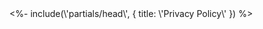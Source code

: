 <!DOCTYPE html>
<html lang="en" data-theme="light">
<head>
    <%- include(\'partials/head\', { title: \'Privacy Policy\' }) %>
    <style>
        .legal-page {
            display: flex;
            flex-direction: column;
            min-height: 100vh;
        }
        
        .legal-content {
            flex: 1;
        }
        
        .legal-section {
            margin-bottom: 2rem;
        }
        
        .legal-section h2 {
            color: var(--primary);
            margin-bottom: 1rem;
        }
        
        .legal-section h3 {
            color: var(--foreground);
            margin-top: 1.5rem;
            margin-bottom: 0.75rem;
        }
        
        .legal-section p {
            color: var(--muted-foreground);
            line-height: 1.6;
            margin-bottom: 1rem;
        }
        
        .legal-section ul {
            margin-left: 1.5rem;
            margin-bottom: 1rem;
            color: var(--muted-foreground);
        }
        
        .legal-section li {
            margin-bottom: 0.5rem;
        }
    </style>
</head>
<body class="legal-page">
    <%- include(\'partials/header\') %>
    
    <div class="dashboard-layout legal-content">
        <%- include(\'partials/sidebar\') %>
        <div class="main-content">
            <%- include(\'partials/navbar\', { title: \'Privacy Policy\' }) %>
            <main class="content-wrapper">
                <div class="grid-container">
                    <div style="grid-column: 1 / -1;">
                        <div class="card">
                            <div class="card-header">
                                <h1 class="card-title">
                                    <i class="ri-lock-line card-icon"></i>
                                    Privacy Policy
                                </h1>
                                <p>Last updated: June 23, 2025</p>
                            </div>
                            
                            <div class="legal-section">
                                <h2>Introduction</h2>
                                <p>This Privacy Policy describes Our policies and procedures on the collection, use and disclosure of Your information when You use the Service and tells You about Your privacy rights and how the law protects You.</p>
                                <p>We use Your Personal data to provide and improve the Service. By using the Service, You agree to the collection and use of information in accordance with this Privacy Policy.</p>
                            </div>
                            
                            <div class="legal-section">
                                <h2>Interpretation and Definitions</h2>
                                <h3>Interpretation</h3>
                                <p>The words of which the initial letter is capitalized have meanings defined under the following conditions. The following definitions shall have the same meaning regardless of whether they appear in singular or in plural.</p>
                                <h3>Definitions</h3>
                                <ul>
                                    <li>
                                        <p><strong>Account</strong> means a unique account created for You to access our Service or parts of our Service.</p>
                                    </li>
                                    <li>
                                        <p><strong>Company</strong> (referred to as either "the Company", "We", "Us" or "Our" in this Agreement) refers to WhatsApp Webhook API.</p>
                                    </li>
                                    <li>
                                        <p><strong>Cookies</strong> are small files that are placed on Your computer, mobile device or any other device by a website, containing the details of Your browsing history on that website among its many uses.</p>
                                    </li>
                                    <li>
                                        <p><strong>Country</strong> refers to: Indonesia</p>
                                    </li>
                                    <li>
                                        <p><strong>Device</strong> means any device that can access the Service such as a computer, a cellphone or a digital tablet.</p>
                                    </li>
                                    <li>
                                        <p><strong>Personal Data</strong> is any information that relates to an identified or identifiable individual.</p>
                                    </li>
                                    <li>
                                        <p><strong>Service</strong> refers to the Website.</p>
                                    </li>
                                    <li>
                                        <p><strong>Service Provider</strong> means any natural or legal person who processes the data on behalf of the Company. It refers to third-party companies or individuals employed by the Company to facilitate the Service, to provide the Service on behalf of the Company, to perform services related to the Service or to assist the Company in analyzing how the Service is used.</p>
                                    </li>
                                    <li>
                                        <p><strong>Usage Data</strong> refers to data collected automatically, either generated by the use of the Service or from the Service infrastructure itself (for example, the duration of a page visit).</p>
                                    </li>
                                    <li>
                                        <p><strong>Website</strong> refers to WhatsApp Webhook API, accessible from <a href="https://your-domain.com">https://your-domain.com</a></p>
                                    </li>
                                    <li>
                                        <p><strong>You</strong> means the individual accessing or using the Service, or the company, or other legal entity on behalf of which such individual is accessing or using the Service, as applicable.</p>
                                    </li>
                                </ul>
                            </div>
                            
                            <div class="legal-section">
                                <h2>Collecting and Using Your Personal Data</h2>
                                <h3>Types of Data Collected</h3>
                                <h4>Personal Data</h4>
                                <p>While using Our Service, We may ask You to provide Us with certain personally identifiable information that can be used to contact or identify You. Personally identifiable information may include, but is not limited to:</p>
                                <ul>
                                    <li>Email address</li>
                                    <li>First name and last name</li>
                                    <li>Phone number</li>
                                    <li>Usage Data</li>
                                </ul>
                                <h4>Usage Data</h4>
                                <p>Usage Data is collected automatically when using the Service.</p>
                                <p>Usage Data may include information such as Your Device\'s Internet Protocol address (e.g. IP address), browser type, browser version, the pages of our Service that You visit, the time and date of Your visit, the time spent on those pages, unique device identifiers and other diagnostic data.</p>
                                <p>When You access the Service by or through a mobile device, We may collect certain information automatically, including, but not limited to, the type of mobile device You use, Your mobile device unique ID, the IP address of Your mobile device, Your mobile operating system, the type of mobile Internet browser You use, unique device identifiers and other diagnostic data.</p>
                                <p>We may also collect information that Your browser sends whenever You visit our Service or when You access the Service by or through a mobile device.</p>
                                <h4>Tracking Technologies and Cookies</h4>
                                <p>We use Cookies and similar tracking technologies to track the activity on Our Service and store certain information. Tracking technologies used are beacons, tags, and scripts to collect and track information and to improve and analyze Our Service. The technologies We use may include:</p>
                                <ul>
                                    <li><strong>Cookies or Browser Cookies.</strong> A cookie is a small file placed on Your Device. You can instruct Your browser to refuse all Cookies or to indicate when a Cookie is being sent. However, if You do not accept Cookies, You may not be able to use some parts of our Service. Unless you have adjusted Your browser setting so that it will refuse Cookies, our Service may use Cookies.</li>
                                    <li><strong>Web Beacons.</strong> Certain sections of our Service and our emails may contain small electronic files known as web beacons (also referred to as clear gifs, pixel tags, and single-pixel gifs) that permit the Company, for example, to count users who have visited those pages or opened an email and for other related website statistics (for example, recording the popularity of a certain section and verifying system and server integrity).</li>
                                </ul>
                                <p>Cookies can be "Persistent" or "Session" Cookies. Persistent Cookies remain on Your personal computer or mobile device when You go offline, while Session Cookies are deleted as soon as You close Your web browser. Learn more about cookies: <a href="https://www.privacypolicies.com/blog/cookies/">What Are Cookies?</a></p>
                                <p>We use both Session and Persistent Cookies for the purposes set out below:</p>
                                <ul>
                                    <li>
                                        <p><strong>Necessary / Essential Cookies</strong></p>
                                        <p>Type: Session Cookies</p>
                                        <p>Administered by: Us</p>
                                        <p>Purpose: These Cookies are essential to provide You with services available through the Website and to enable You to use some of its features. They help to authenticate users and prevent fraudulent use of user accounts. Without these Cookies, the services that You have asked for cannot be provided, and We only use these Cookies to provide You with those services.</p>
                                    </li>
                                    <li>
                                        <p><strong>Cookies Policy / Notice Acceptance Cookies</strong></p>
                                        <p>Type: Persistent Cookies</p>
                                        <p>Administered by: Us</p>
                                        <p>Purpose: These Cookies identify if users have accepted the use of cookies on the Website.</p>
                                    </li>
                                    <li>
                                        <p><strong>Functionality Cookies</strong></p>
                                        <p>Type: Persistent Cookies</p>
                                        <p>Administered by: Us</p>
                                        <p>Purpose: These Cookies allow us to remember choices You make when You use the Website, such as remembering your login details or language preference. The purpose of these Cookies is to provide You with a more personal experience and to avoid You having to re-enter your preferences every time You use the Website.</p>
                                    </li>
                                </ul>
                                <h3>Use of Your Personal Data</h3>
                                <p>The Company may use Personal Data for the following purposes:</p>
                                <ul>
                                    <li>
                                        <p><strong>To provide and maintain our Service</strong>, including to monitor the usage of our Service.</p>
                                    </li>
                                    <li>
                                        <p><strong>To manage Your Account:</strong> to manage Your registration as a user of the Service. The Personal Data You provide can give You access to different functionalities of the Service that are available to You as a registered user.</p>
                                    </li>
                                    <li>
                                        <p><strong>For the performance of a contract:</strong> the development, compliance and undertaking of the purchase contract for the products, items or services You have purchased or of any other contract with Us through the Service.</p>
                                    </li>
                                    <li>
                                        <p><strong>To contact You:</strong> To contact You by email, telephone calls, SMS, or other equivalent forms of electronic communication, such as a mobile application\'s push notifications regarding updates or informative communications related to the functionalities, products or contracted services, including the security updates, when necessary or reasonable for their implementation.</p>
                                    </li>
                                    <li>
                                        <p><strong>To provide You</strong> with news, special offers and general information about other goods, services and events which we offer that are similar to those that you have already purchased or enquired about unless You have opted not to receive such information.</p>
                                    </li>
                                    <li>
                                        <p><strong>To manage Your requests:</strong> To attend and manage Your requests to Us.</p>
                                    </li>
                                    <li>
                                        <p><strong>For business transfers:</strong> We may use Your information to evaluate or conduct a merger, divestiture, restructuring, reorganization, dissolution, or other sale or transfer of some or all of Our assets, whether as a going concern or as part of bankruptcy, liquidation, or similar proceeding, in which Personal Data held by Us about our Service users is among the assets transferred.</p>
                                    </li>
                                    <li>
                                        <p><strong>For other purposes</strong>: We may use Your information for other purposes, such as data analysis, identifying usage trends, determining the effectiveness of our promotional campaigns and to evaluate and improve our Service, products, services, marketing and your experience.</p>
                                    </li>
                                </ul>
                                <h3>Sharing Your Personal Data</h3>
                                <p>We may share Your personal information in the following situations:</p>
                                <ul>
                                    <li><strong>With Service Providers:</strong> We may share Your personal information with Service Providers to monitor and analyze the use of our Service, to contact You.</li>
                                    <li><strong>For business transfers:</strong> We may share or transfer Your personal information in connection with, or during negotiations of, any merger, sale of Company assets, financing, or acquisition of all or a portion of Our business to another company.</li>
                                    <li><strong>With Affiliates:</strong> We may share Your information with Our affiliates, in which case we will require those affiliates to honor this Privacy Policy. Affiliates include Our parent company and any other subsidiaries, joint venture partners or other companies that We control or that are under common control with Us.</li>
                                    <li><strong>With business partners:</strong> We may share Your information with Our business partners to offer You certain products, services or promotions.</li>
                                    <li><strong>With other users:</strong> when You share personal information or otherwise interact in the public areas with other users, such information may be viewed by all users and may be publicly distributed outside.</li>
                                    <li><strong>With Your consent</strong>: We may disclose Your personal information for any other purpose with Your consent.</li>
                                </ul>
                            </div>
                            
                            <div class="legal-section">
                                <h2>Retention of Your Personal Data</h2>
                                <p>The Company will retain Your Personal Data only for as long as is necessary for the purposes set out in this Privacy Policy. We will retain and use Your Personal Data to the extent necessary to comply with our legal obligations (for example, if we are required to retain your data to comply with applicable laws), resolve disputes, and enforce our legal agreements and policies.</p>
                                <p>The Company will also retain Usage Data for internal analysis purposes. Usage Data is generally retained for a shorter period of time, except when this data is used to strengthen the security or to improve the functionality of Our Service, or We are legally obligated to retain this data for longer time periods.</p>
                            </div>
                            
                            <div class="legal-section">
                                <h2>Transfer of Your Personal Data</h2>
                                <p>Your information, including Personal Data, is processed at the Company\'s operating offices and in any other places where the parties involved in the processing are located. It means that this information may be transferred to — and maintained on — computers located outside of Your state, province, country or other governmental jurisdiction where the data protection laws may differ than those from Your jurisdiction.</p>
                                <p>Your consent to this Privacy Policy followed by Your submission of such information represents Your agreement to that transfer.</p>
                                <p>The Company will take all steps reasonably necessary to ensure that Your data is treated securely and in accordance with this Privacy Policy and no transfer of Your Personal Data will take place to an organization or a country unless there are adequate controls in place including the security of Your data and other personal information.</p>
                            </div>
                            
                            <div class="legal-section">
                                <h2>Disclosure of Your Personal Data</h2>
                                <h3>Business Transactions</h3>
                                <p>If the Company is involved in a merger, acquisition or asset sale, Your Personal Data may be transferred. We will provide notice before Your Personal Data is transferred and becomes subject to a different Privacy Policy.</p>
                                <h3>Law enforcement</h3>
                                <p>Under certain circumstances, the Company may be required to disclose Your Personal Data if required to do so by law or in response to valid requests by public authorities (e.g. a court or a government agency).</p>
                                <h3>Other legal requirements</h3>
                                <p>The Company may disclose Your Personal Data in the good faith belief that such action is necessary to:</p>
                                <ul>
                                    <li>Comply with a legal obligation</li>
                                    <li>Protect and defend the rights or property of the Company</li>
                                    <li>Prevent or investigate possible wrongdoing in connection with the Service</li>
                                    <li>Protect the personal safety of Users of the Service or the public</li>
                                    <li>Protect against legal liability</li>
                                </ul>
                            </div>
                            
                            <div class="legal-section">
                                <h2>Security of Your Personal Data</h2>
                                <p>The security of Your Personal Data is important to Us, but remember that no method of transmission over the Internet, or method of electronic storage is 100% secure. While We strive to use commercially acceptable means to protect Your Personal Data, We cannot guarantee its absolute security.</p>
                            </div>
                            
                            <div class="legal-section">
                                <h2>Children\'s Privacy</h2>
                                <p>Our Service does not address anyone under the age of 13. We do not knowingly collect personally identifiable information from anyone under the age of 13. If You are a parent or guardian and You are aware that Your child has provided Us with Personal Data, please contact Us. If We become aware that We have collected Personal Data from anyone under the age of 13 without verification of parental consent, We take steps to remove that information from Our servers.</p>
                                <p>If We need to rely on consent as a legal basis for processing Your information and Your country requires consent from a parent, We may require Your parent\'s consent before We collect and use that information.</p>
                            </div>
                            
                            <div class="legal-section">
                                <h2>Links to Other Websites</h2>
                                <p>Our Service may contain links to other websites that are not operated by Us. If You click on a third party link, You will be directed to that third party\'s site. We strongly advise You to review the Privacy Policy of every site You visit.</p>
                                <p>We have no control over and assume no responsibility for the content, privacy policies or practices of any third party sites or services.</p>
                            </div>
                            
                            <div class="legal-section">
                                <h2>Changes to this Privacy Policy</h2>
                                <p>We may update Our Privacy Policy from time to time. We will notify You of any changes by posting the new Privacy Policy on this page.</p>
                                <p>We will let You know via email and/or a prominent notice on Our Service, prior to the change becoming effective and update the "Last updated" date at the top of this Privacy Policy.</p>
                                <p>You are advised to review this Privacy Policy periodically for any changes. Changes to this Privacy Policy are effective when they are posted on this page.</p>
                            </div>
                            
                            <div class="legal-section">
                                <h2>Contact Us</h2>
                                <p>If you have any questions about this Privacy Policy, You can contact us:</p>
                                <ul>
                                    <li>By email: support@wahyuofficial.my.id</li>
                                    <li>By visiting this page on our website: <a href="/contact-us">/contact-us</a></li>
                                </ul>
                            </div>
                        </div>
                    </div>
                </div>
            </main>
        </div>
    </div>
    
    <%- include(\'partials/footer\') %>
    <%- include(\'partials/scripts\') %>
</body>
</html>

```




## `views/privacy-policy.ejs`

```ejs
<!DOCTYPE html>
<html lang="en" data-theme="light">
<head>
    <%- include(\'partials/head\', { title: \'Privacy Policy\' }) %>
    <style>
        .legal-page {
            display: flex;
            flex-direction: column;
            min-height: 100vh;
        }
        
        .legal-content {
            flex: 1;
        }
        
        .legal-section {
            margin-bottom: 2rem;
        }
        
        .legal-section h2 {
            color: var(--primary);
            margin-bottom: 1rem;
        }
        
        .legal-section h3 {
            color: var(--foreground);
            margin-top: 1.5rem;
            margin-bottom: 0.75rem;
        }
        
        .legal-section p {
            color: var(--muted-foreground);
            line-height: 1.6;
            margin-bottom: 1rem;
        }
        
        .legal-section ul {
            margin-left: 1.5rem;
            margin-bottom: 1rem;
            color: var(--muted-foreground);
        }
        
        .legal-section li {
            margin-bottom: 0.5rem;
        }
    </style>
</head>
<body class="legal-page">
    <%- include(\'partials/header\') %>
    
    <div class="dashboard-layout legal-content">
        <%- include(\'partials/sidebar\') %>
        <div class="main-content">
            <%- include(\'partials/navbar\', { title: \'Privacy Policy\' }) %>
            <main class="content-wrapper">
                <div class="grid-container">
                    <div style="grid-column: 1 / -1;">
                        <div class="card">
                            <div class="card-header">
                                <h1 class="card-title">
                                    <i class="ri-lock-line card-icon"></i>
                                    Privacy Policy
                                </h1>
                                <p>Last updated: June 23, 2025</p>
                            </div>
                            
                            <div class="legal-section">
                                <h2>Introduction</h2>
                                <p>This Privacy Policy describes Our policies and procedures on the collection, use and disclosure of Your information when You use the Service and tells You about Your privacy rights and how the law protects You.</p>
                                <p>We use Your Personal data to provide and improve the Service. By using the Service, You agree to the collection and use of information in accordance with this Privacy Policy.</p>
                            </div>
                            
                            <div class="legal-section">
                                <h2>Interpretation and Definitions</h2>
                                <h3>Interpretation</h3>
                                <p>The words of which the initial letter is capitalized have meanings defined under the following conditions. The following definitions shall have the same meaning regardless of whether they appear in singular or in plural.</p>
                                <h3>Definitions</h3>
                                <ul>
                                    <li>
                                        <p><strong>Account</strong> means a unique account created for You to access our Service or parts of our Service.</p>
                                    </li>
                                    <li>
                                        <p><strong>Company</strong> (referred to as either "the Company", "We", "Us" or "Our" in this Agreement) refers to WhatsApp Webhook API.</p>
                                    </li>
                                    <li>
                                        <p><strong>Cookies</strong> are small files that are placed on Your computer, mobile device or any other device by a website, containing the details of Your browsing history on that website among its many uses.</p>
                                    </li>
                                    <li>
                                        <p><strong>Country</strong> refers to: Indonesia</p>
                                    </li>
                                    <li>
                                        <p><strong>Device</strong> means any device that can access the Service such as a computer, a cellphone or a digital tablet.</p>
                                    </li>
                                    <li>
                                        <p><strong>Personal Data</strong> is any information that relates to an identified or identifiable individual.</p>
                                    </li>
                                    <li>
                                        <p><strong>Service</strong> refers to the Website.</p>
                                    </li>
                                    <li>
                                        <p><strong>Service Provider</strong> means any natural or legal person who processes the data on behalf of the Company. It refers to third-party companies or individuals employed by the Company to facilitate the Service, to provide the Service on behalf of the Company, to perform services related to the Service or to assist the Company in analyzing how the Service is used.</p>
                                    </li>
                                    <li>
                                        <p><strong>Usage Data</strong> refers to data collected automatically, either generated by the use of the Service or from the Service infrastructure itself (for example, the duration of a page visit).</p>
                                    </li>
                                    <li>
                                        <p><strong>Website</strong> refers to WhatsApp Webhook API, accessible from <a href="https://your-domain.com">https://your-domain.com</a></p>
                                    </li>
                                    <li>
                                        <p><strong>You</strong> means the individual accessing or using the Service, or the company, or other legal entity on behalf of which such individual is accessing or using the Service, as applicable.</p>
                                    </li>
                                </ul>
                            </div>
                            
                            <div class="legal-section">
                                <h2>Collecting and Using Your Personal Data</h2>
                                <h3>Types of Data Collected</h3>
                                <h4>Personal Data</h4>
                                <p>While using Our Service, We may ask You to provide Us with certain personally identifiable information that can be used to contact or identify You. Personally identifiable information may include, but is not limited to:</p>
                                <ul>
                                    <li>Email address</li>
                                    <li>First name and last name</li>
                                    <li>Phone number</li>
                                    <li>Usage Data</li>
                                </ul>
                                <h4>Usage Data</h4>
                                <p>Usage Data is collected automatically when using the Service.</p>
                                <p>Usage Data may include information such as Your Device\\'s Internet Protocol address (e.g. IP address), browser type, browser version, the pages of our Service that You visit, the time and date of Your visit, the time spent on those pages, unique device identifiers and other diagnostic data.</p>
                                <p>When You access the Service by or through a mobile device, We may collect certain information automatically, including, but not limited to, the type of mobile device You use, Your mobile device unique ID, the IP address of Your mobile device, Your mobile operating system, the type of mobile Internet browser You use, unique device identifiers and other diagnostic data.</p>
                                <p>We may also collect information that Your browser sends whenever You visit our Service or when You access the Service by or through a mobile device.</p>
                                <h4>Tracking Technologies and Cookies</h4>
                                <p>We use Cookies and similar tracking technologies to track the activity on Our Service and store certain information. Tracking technologies used are beacons, tags, and scripts to collect and track information and to improve and analyze Our Service. The technologies We use may include:</p>
                                <ul>
                                    <li><strong>Cookies or Browser Cookies.</strong> A cookie is a small file placed on Your Device. You can instruct Your browser to refuse all Cookies or to indicate when a Cookie is being sent. However, if You do not accept Cookies, You may not be able to use some parts of our Service. Unless you have adjusted Your browser setting so that it will refuse Cookies, our Service may use Cookies.</li>
                                    <li><strong>Web Beacons.</strong> Certain sections of our Service and our emails may contain small electronic files known as web beacons (also referred to as clear gifs, pixel tags, and single-pixel gifs) that permit the Company, for example, to count users who have visited those pages or opened an email and for other related website statistics (for example, recording the popularity of a certain section and verifying system and server integrity).</li>
                                </ul>
                                <p>Cookies can be "Persistent" or "Session" Cookies. Persistent Cookies remain on Your personal computer or mobile device when You go offline, while Session Cookies are deleted as soon as You close Your web browser. Learn more about cookies: <a href="https://www.privacypolicies.com/blog/cookies/">What Are Cookies?</a></p>
                                <p>We use both Session and Persistent Cookies for the purposes set out below:</p>
                                <ul>
                                    <li>
                                        <p><strong>Necessary / Essential Cookies</strong></p>
                                        <p>Type: Session Cookies</p>
                                        <p>Administered by: Us</p>
                                        <p>Purpose: These Cookies are essential to provide You with services available through the Website and to enable You to use some of its features. They help to authenticate users and prevent fraudulent use of user accounts. Without these Cookies, the services that You have asked for cannot be provided, and We only use these Cookies to provide You with those services.</p>
                                    </li>
                                    <li>
                                        <p><strong>Cookies Policy / Notice Acceptance Cookies</strong></p>
                                        <p>Type: Persistent Cookies</p>
                                        <p>Administered by: Us</p>
                                        <p>Purpose: These Cookies identify if users have accepted the use of cookies on the Website.</p>
                                    </li>
                                    <li>
                                        <p><strong>Functionality Cookies</strong></p>
                                        <p>Type: Persistent Cookies</p>
                                        <p>Administered by: Us</p>
                                        <p>Purpose: These Cookies allow us to remember choices You make when You use the Website, such as remembering your login details or language preference. The purpose of these Cookies is to provide You with a more personal experience and to avoid You having to re-enter your preferences every time You use the Website.</p>
                                    </li>
                                </ul>
                                <h3>Use of Your Personal Data</h3>
                                <p>The Company may use Personal Data for the following purposes:</p>
                                <ul>
                                    <li>
                                        <p><strong>To provide and maintain our Service</strong>, including to monitor the usage of our Service.</p>
                                    </li>
                                    <li>
                                        <p><strong>To manage Your Account:</strong> to manage Your registration as a user of the Service. The Personal Data You provide can give You access to different functionalities of the Service that are available to You as a registered user.</p>
                                    </li>
                                    <li>
                                        <p><strong>For the performance of a contract:</strong> the development, compliance and undertaking of the purchase contract for the products, items or services You have purchased or of any other contract with Us through the Service.</p>
                                    </li>
                                    <li>
                                        <p><strong>To contact You:</strong> To contact You by email, telephone calls, SMS, or other equivalent forms of electronic communication, such as a mobile application\\'s push notifications regarding updates or informative communications related to the functionalities, products or contracted services, including the security updates, when necessary or reasonable for their implementation.</p>
                                    </li>
                                    <li>
                                        <p><strong>To provide You</strong> with news, special offers and general information about other goods, services and events which we offer that are similar to those that you have already purchased or enquired about unless You have opted not to receive such information.</p>
                                    </li>
                                    <li>
                                        <p><strong>To manage Your requests:</strong> To attend and manage Your requests to Us.</p>
                                    </li>
                                    <li>
                                        <p><strong>For business transfers:</strong> We may use Your information to evaluate or conduct a merger, divestiture, restructuring, reorganization, dissolution, or other sale or transfer of some or all of Our assets, whether as a going concern or as part of bankruptcy, liquidation, or similar proceeding, in which Personal Data held by Us about our Service users is among the assets transferred.</p>
                                    </li>
                                    <li>
                                        <p><strong>For other purposes</strong>: We may use Your information for other purposes, such as data analysis, identifying usage trends, determining the effectiveness of our promotional campaigns and to evaluate and improve our Service, products, services, marketing and your experience.</p>
                                    </li>
                                </ul>
                                <h3>Sharing Your Personal Data</h3>
                                <p>We may share Your personal information in the following situations:</p>
                                <ul>
                                    <li><strong>With Service Providers:</strong> We may share Your personal information with Service Providers to monitor and analyze the use of our Service, to contact You.</li>
                                    <li><strong>For business transfers:</strong> We may share or transfer Your personal information in connection with, or during negotiations of, any merger, sale of Company assets, financing, or acquisition of all or a portion of Our business to another company.</li>
                                    <li><strong>With Affiliates:</strong> We may share Your information with Our affiliates, in which case we will require those affiliates to honor this Privacy Policy. Affiliates include Our parent company and any other subsidiaries, joint venture partners or other companies that We control or that are under common control with Us.</li>
                                    <li><strong>With business partners:</strong> We may share Your information with Our business partners to offer You certain products, services or promotions.</li>
                                    <li><strong>With other users:</strong> when You share personal information or otherwise interact in the public areas with other users, such information may be viewed by all users and may be publicly distributed outside.</li>
                                    <li><strong>With Your consent</strong>: We may disclose Your personal information for any other purpose with Your consent.</li>
                                </ul>
                            </div>
                            
                            <div class="legal-section">
                                <h2>Retention of Your Personal Data</h2>
                                <p>The Company will retain Your Personal Data only for as long as is necessary for the purposes set out in this Privacy Policy. We will retain and use Your Personal Data to the extent necessary to comply with our legal obligations (for example, if we are required to retain your data to comply with applicable laws), resolve disputes, and enforce our legal agreements and policies.</p>
                                <p>The Company will also retain Usage Data for internal analysis purposes. Usage Data is generally retained for a shorter period of time, except when this data is used to strengthen the security or to improve the functionality of Our Service, or We are legally obligated to retain this data for longer time periods.</p>
                            </div>
                            
                            <div class="legal-section">
                                <h2>Transfer of Your Personal Data</h2>
                                <p>Your information, including Personal Data, is processed at the Company\\'s operating offices and in any other places where the parties involved in the processing are located. It means that this information may be transferred to — and maintained on — computers located outside of Your state, province, country or other governmental jurisdiction where the data protection laws may differ than those from Your jurisdiction.</p>
                                <p>Your consent to this Privacy Policy followed by Your submission of such information represents Your agreement to that transfer.</p>
                                <p>The Company will take all steps reasonably necessary to ensure that Your data is treated securely and in accordance with this Privacy Policy and no transfer of Your Personal Data will take place to an organization or a country unless there are adequate controls in place including the security of Your data and other personal information.</p>
                            </div>
                            
                            <div class="legal-section">
                                <h2>Disclosure of Your Personal Data</h2>
                                <h3>Business Transactions</h3>
                                <p>If the Company is involved in a merger, acquisition or asset sale, Your Personal Data may be transferred. We will provide notice before Your Personal Data is transferred and becomes subject to a different Privacy Policy.</p>
                                <h3>Law enforcement</h3>
                                <p>Under certain circumstances, the Company may be required to disclose Your Personal Data if required to do so by law or in response to valid requests by public authorities (e.g. a court or a government agency).</p>
                                <h3>Other legal requirements</h3>
                                <p>The Company may disclose Your Personal Data in the good faith belief that such action is necessary to:</p>
                                <ul>
                                    <li>Comply with a legal obligation</li>
                                    <li>Protect and defend the rights or property of the Company</li>
                                    <li>Prevent or investigate possible wrongdoing in connection with the Service</li>
                                    <li>Protect the personal safety of Users of the Service or the public</li>
                                    <li>Protect against legal liability</li>
                                </ul>
                            </div>
                            
                            <div class="legal-section">
                                <h2>Security of Your Personal Data</h2>
                                <p>The security of Your Personal Data is important to Us, but remember that no method of transmission over the Internet, or method of electronic storage is 100% secure. While We strive to use commercially acceptable means to protect Your Personal Data, We cannot guarantee its absolute security.</p>
                            </div>
                            
                            <div class="legal-section">
                                <h2>Children\\'s Privacy</h2>
                                <p>Our Service does not address anyone under the age of 13. We do not knowingly collect personally identifiable information from anyone under the age of 13. If You are a parent or guardian and You are aware that Your child has provided Us with Personal Data, please contact Us. If We become aware that We have collected Personal Data from anyone under the age of 13 without verification of parental consent, We take steps to remove that information from Our servers.</p>
                                <p>If We need to rely on consent as a legal basis for processing Your information and Your country requires consent from a parent, We may require Your parent\\'s consent before We collect and use that information.</p>
                            </div>
                            
                            <div class="legal-section">
                                <h2>Links to Other Websites</h2>
                                <p>Our Service may contain links to other websites that are not operated by Us. If You click on a third party link, You will be directed to that third party\\'s site. We strongly advise You to review the Privacy Policy of every site You visit.</p>
                                <p>We have no control over and assume no responsibility for the content, privacy policies or practices of any third party sites or services.</p>
                            </div>
                            
                            <div class="legal-section">
                                <h2>Changes to this Privacy Policy</h2>
                                <p>We may update Our Privacy Policy from time to time. We will notify You of any changes by posting the new Privacy Policy on this page.</p>
                                <p>We will let You know via email and/or a prominent notice on Our Service, prior to the change becoming effective and update the "Last updated" date at the top of this Privacy Policy.</p>
                                <p>You are advised to review this Privacy Policy periodically for any changes. Changes to this Privacy Policy are effective when they are posted on this page.</p>
                            </div>
                            
                            <div class="legal-section">
                                <h2>Contact Us</h2>
                                <p>If you have any questions about this Privacy Policy, You can contact us:</p>
                                <ul>
                                    <li>By email: support@wahyuofficial.my.id</li>
                                    <li>By visiting this page on our website: <a href="/contact-us">/contact-us</a></li>
                                </ul>
                            </div>
                        </div>
                    </div>
                </div>
            </main>
        </div>
    </div>
    
    <%- include(\'partials/footer\') %>
    <%- include(\'partials/scripts\') %>
</body>
</html>

```




## `views/terms-of-service.ejs`

```ejs
<!DOCTYPE html>
<html lang="en" data-theme="light">
<head>
    <%- include(\'partials/head\', { title: \'Terms of Service\' }) %>
    <style>
        .legal-page {
            display: flex;
            flex-direction: column;
            min-height: 100vh;
        }
        
        .legal-content {
            flex: 1;
        }
        
        .legal-section {
            margin-bottom: 2rem;
        }
        
        .legal-section h2 {
            color: var(--primary);
            margin-bottom: 1rem;
        }
        
        .legal-section h3 {
            color: var(--foreground);
            margin-top: 1.5rem;
            margin-bottom: 0.75rem;
        }
        
        .legal-section p {
            color: var(--muted-foreground);
            line-height: 1.6;
            margin-bottom: 1rem;
        }
        
        .legal-section ul {
            margin-left: 1.5rem;
            margin-bottom: 1rem;
            color: var(--muted-foreground);
        }
        
        .legal-section li {
            margin-bottom: 0.5rem;
        }
    </style>
</head>
<body class="legal-page">
    <%- include(\'partials/header\') %>
    
    <div class="dashboard-layout legal-content">
        <%- include(\'partials/sidebar\') %>
        <div class="main-content">
            <%- include(\'partials/navbar\', { title: \'Terms of Service\' }) %>
            <main class="content-wrapper">
                <div class="grid-container">
                    <div style="grid-column: 1 / -1;">
                        <div class="card">
                            <div class="card-header">
                                <h1 class="card-title">
                                    <i class="ri-file-text-line card-icon"></i>
                                    Terms of Service
                                </h1>
                                <p>Last updated: June 23, 2025</p>
                            </div>
                            
                            <div class="legal-section">
                                <h2>Introduction</h2>
                                <p>Welcome to WhatsApp Webhook API! These Terms of Service ("Terms") govern your use of our website and services (collectively, the "Service"). By accessing or using the Service, you agree to be bound by these Terms. If you disagree with any part of the terms, then you may not access the Service.</p>
                            </div>
                            
                            <div class="legal-section">
                                <h2>Accounts</h2>
                                <p>When you create an account with us, you must provide us with information that is accurate, complete, and current at all times. Failure to do so constitutes a breach of the Terms, which may result in immediate termination of your account on our Service.</p>
                                <p>You are responsible for safeguarding the password that you use to access the Service and for any activities or actions under your password, whether your password is with our Service or a third-party service.</p>
                                <p>You agree not to disclose your password to any third party. You must notify us immediately upon becoming aware of any breach of security or unauthorized use of your account.</p>
                            </div>
                            
                            <div class="legal-section">
                                <h2>Intellectual Property</h2>
                                <p>The Service and its original content (excluding Content provided by you or other users), features and functionality are and will remain the exclusive property of WhatsApp Webhook API and its licensors.</p>
                            </div>
                            
                            <div class="legal-section">
                                <h2>Links To Other Web Sites</h2>
                                <p>Our Service may contain links to third-party web sites or services that are not owned or controlled by WhatsApp Webhook API.</p>
                                <p>WhatsApp Webhook API has no control over, and assumes no responsibility for, the content, privacy policies, or practices of any third party web sites or services. You further acknowledge and agree that WhatsApp Webhook API shall not be responsible or liable, directly or indirectly, for any damage or loss caused or alleged to be caused by or in connection with use of or reliance on any such content, goods or services available on or through any such web sites or services.</p>
                                <p>We strongly advise you to read the terms and conditions and privacy policies of any third-party web sites or services that you visit.</p>
                            </div>
                            
                            <div class="legal-section">
                                <h2>Termination</h2>
                                <p>We may terminate or suspend your account immediately, without prior notice or liability, for any reason whatsoever, including without limitation if you breach the Terms.</p>
                                <p>Upon termination, your right to use the Service will immediately cease. If you wish to terminate your account, you may simply discontinue using the Service.</p>
                            </div>
                            
                            <div class="legal-section">
                                <h2>Limitation Of Liability</h2>
                                <p>In no event shall WhatsApp Webhook API, nor its directors, employees, partners, agents, suppliers, or affiliates, be liable for any indirect, incidental, special, consequential or punitive damages, including without limitation, loss of profits, data, use, goodwill, or other intangible losses, resulting from (i) your access to or use of or inability to access or use the Service; (ii) any conduct or content of any third party on the Service; (iii) any content obtained from the Service; and (iv) unauthorized access, use or alteration of your transmissions or content, whether based on warranty, contract, tort (including negligence) or any other legal theory, whether or not we have been informed of the possibility of such damage, and even if a remedy set forth herein is found to have failed of its essential purpose.</p>
                            </div>
                            
                            <div class="legal-section">
                                <h2>Disclaimer</h2>
                                <p>Your use of the Service is at your sole risk. The Service is provided on an "AS IS" and "AS AVAILABLE" basis. The Service is provided without warranties of any kind, whether express or implied, including, but not limited to, implied warranties of merchantability, fitness for a particular purpose, non-infringement or course of performance.</p>
                                <p>WhatsApp Webhook API its subsidiaries, affiliates, and its licensors do not warrant that a) the Service will function uninterrupted, secure or available at any particular time or location; b) any errors or defects will be corrected; c) the Service is free of viruses or other harmful components; or d) the results of using the Service will meet your requirements.</p>
                            </div>
                            
                            <div class="legal-section">
                                <h2>Governing Law</h2>
                                <p>These Terms shall be governed and construed in accordance with the laws of Indonesia, without regard to its conflict of law provisions.</p>
                                <p>Our failure to enforce any right or provision of these Terms will not be considered a waiver of those rights. If any provision of these Terms is held to be invalid or unenforceable by a court, the remaining provisions of these Terms will remain in effect. These Terms constitute the entire agreement between us regarding our Service, and supersede and replace any prior agreements we might have between us regarding the Service.</p>
                            </div>
                            
                            <div class="legal-section">
                                <h2>Changes</h2>
                                <p>We reserve the right, at our sole discretion, to modify or replace these Terms at any time. If a revision is material we will try to provide at least 30 days notice prior to any new terms taking effect. What constitutes a material change will be determined at our sole discretion.</p>
                                <p>By continuing to access or use our Service after those revisions become effective, you agree to be bound by the revised terms. If you do not agree to the new terms, please stop using the Service.</p>
                            </div>
                            
                            <div class="legal-section">
                                <h2>Contact Us</h2>
                                <p>If you have any questions about these Terms, please contact us:</p>
                                <ul>
                                    <li>By email: support@wahyuofficial.my.id</li>
                                    <li>By visiting this page on our website: <a href="/contact-us">/contact-us</a></li>
                                </ul>
                            </div>
                        </div>
                    </div>
                </div>
            </main>
        </div>
    </div>
    
    <%- include(\'partials/footer\') %>
    <%- include(\'partials/scripts\') %>
</body>
</html>

```




## `views/cookie-policy.ejs`

```ejs
<!DOCTYPE html>
<html lang="en" data-theme="light">
<head>
    <%- include(\'partials/head\', { title: \'Cookie Policy\' }) %>
    <style>
        .legal-page {
            display: flex;
            flex-direction: column;
            min-height: 100vh;
        }
        
        .legal-content {
            flex: 1;
        }
        
        .legal-section {
            margin-bottom: 2rem;
        }
        
        .legal-section h2 {
            color: var(--primary);
            margin-bottom: 1rem;
        }
        
        .legal-section h3 {
            color: var(--foreground);
            margin-top: 1.5rem;
            margin-bottom: 0.75rem;
        }
        
        .legal-section p {
            color: var(--muted-foreground);
            line-height: 1.6;
            margin-bottom: 1rem;
        }
        
        .legal-section ul {
            margin-left: 1.5rem;
            margin-bottom: 1rem;
            color: var(--muted-foreground);
        }
        
        .legal-section li {
            margin-bottom: 0.5rem;
        }
    </style>
</head>
<body class="legal-page">
    <%- include(\'partials/header\') %>
    
    <div class="dashboard-layout legal-content">
        <%- include(\'partials/sidebar\') %>
        <div class="main-content">
            <%- include(\'partials/navbar\', { title: \'Cookie Policy\' }) %>
            <main class="content-wrapper">
                <div class="grid-container">
                    <div style="grid-column: 1 / -1;">
                        <div class="card">
                            <div class="card-header">
                                <h1 class="card-title">
                                    <i class="ri-cookie-line card-icon"></i>
                                    Cookie Policy
                                </h1>
                                <p>Last updated: June 23, 2025</p>
                            </div>
                            
                            <div class="legal-section">
                                <h2>What Are Cookies?</h2>
                                <p>Cookies are small text files that are placed on your computer or mobile device when you visit a website. They are widely used to make websites work, or to work more efficiently, as well as to provide information to the owners of the site.</p>
                            </div>
                            
                            <div class="legal-section">
                                <h2>How We Use Cookies</h2>
                                <p>We use cookies for the following purposes:</p>
                                <ul>
                                    <li><strong>Essential Cookies:</strong> These cookies are strictly necessary to provide you with services available through our Website and to enable you to use some of its features. Without these cookies, the services that you have asked for cannot be provided.</li>
                                    <li><strong>Performance and Functionality Cookies:</strong> These cookies are used to enhance the performance and functionality of our Website but are non-essential to their use. However, without these cookies, certain functionality (like remembering your preferences) may become unavailable.</li>
                                    <li><strong>Analytics and Customization Cookies:</strong> These cookies collect information that is used either in aggregate form to help us understand how our Website is being used or how effective our marketing campaigns are, or to help us customize our Website for you.</li>
                                </ul>
                            </div>
                            
                            <div class="legal-section">
                                <h2>Your Choices Regarding Cookies</h2>
                                <p>You have the right to decide whether to accept or reject cookies. You can exercise your cookie preferences by clicking on the appropriate opt-out links provided in the cookie consent banner or by setting your preferences within your web browser.</p>
                                <p>Most web browsers allow some control of most cookies through the browser settings. To find out more about cookies, including how to see what cookies have been set and how to manage and delete them, visit <a href="https://www.allaboutcookies.org">www.allaboutcookies.org</a>.</p>
                            </div>
                            
                            <div class="legal-section">
                                <h2>Changes to Our Cookie Policy</h2>
                                <p>We may update our Cookie Policy from time to time. We will notify you of any changes by posting the new Cookie Policy on this page. You are advised to review this Cookie Policy periodically for any changes. Changes to this Cookie Policy are effective when they are posted on this page.</p>
                            </div>
                            
                            <div class="legal-section">
                                <h2>Contact Us</h2>
                                <p>If you have any questions about this Cookie Policy, you can contact us:</p>
                                <ul>
                                    <li>By email: support@wahyuofficial.my.id</li>
                                    <li>By visiting this page on our website: <a href="/contact-us">/contact-us</a></li>
                                </ul>
                            </div>
                        </div>
                    </div>
                </div>
            </main>
        </div>
    </div>
    
    <%- include(\'partials/footer\') %>
    <%- include(\'partials/scripts\') %>
</body>
</html>

```




## `views/license.ejs`

```ejs
<!DOCTYPE html>
<html lang="en" data-theme="light">
<head>
    <%- include(\'partials/head\'), { title: \'License\' }) %>
    <style>
        .legal-page {
            display: flex;
            flex-direction: column;
            min-height: 100vh;
        }
        
        .legal-content {
            flex: 1;
        }
        
        .legal-section {
            margin-bottom: 2rem;
        }
        
        .legal-section h2 {
            color: var(--primary);
            margin-bottom: 1rem;
        }
        
        .legal-section h3 {
            color: var(--foreground);
            margin-top: 1.5rem;
            margin-bottom: 0.75rem;
        }
        
        .legal-section p {
            color: var(--muted-foreground);
            line-height: 1.6;
            margin-bottom: 1rem;
        }
        
        .legal-section ul {
            margin-left: 1.5rem;
            margin-bottom: 1rem;
            color: var(--muted-foreground);
        }
        
        .legal-section li {
            margin-bottom: 0.5rem;
        }
    </style>
</head>
<body class="legal-page">
    <%- include(\'partials/header\') %>
    
    <div class="dashboard-layout legal-content">
        <%- include(\'partials/sidebar\') %>
        <div class="main-content">
            <%- include(\'partials/navbar\', { title: \'License\' }) %>
            <main class="content-wrapper">
                <div class="grid-container">
                    <div style="grid-column: 1 / -1;">
                        <div class="card">
                            <div class="card-header">
                                <h1 class="card-title">
                                    <i class="ri-file-code-line card-icon"></i>
                                    License
                                </h1>
                                <p>This project is licensed under the MIT License.</p>
                            </div>
                            
                            <div class="legal-section">
                                <h2>MIT License</h2>
                                <p>Copyright (c) 2025 WhatsApp Webhook API</p>
                                <p>Permission is hereby granted, free of charge, to any person obtaining a copy
of this software and associated documentation files (the "Software"), to deal
in the Software without restriction, including without limitation the rights
to use, copy, modify, merge, publish, distribute, sublicense, and/or sell
copies of the Software, and to permit persons to whom the Software is
furnished to do so, subject to the following conditions:</p>
                                <p>The above copyright notice and this permission notice shall be included in all
copies or substantial portions of the Software.</p>
                                <p>THE SOFTWARE IS PROVIDED "AS IS", WITHOUT WARRANTY OF ANY KIND, EXPRESS OR
IMPLIED, INCLUDING BUT NOT LIMITED TO THE WARRANTIES OF MERCHANTABILITY,
FITNESS FOR A PARTICULAR PURPOSE AND NONINFRINGEMENT. IN NO EVENT SHALL THE
AUTHORS OR COPYRIGHT HOLDERS BE LIABLE FOR ANY CLAIM, DAMAGES OR OTHER
LIABILITY, WHETHER IN AN ACTION OF CONTRACT, TORT OR OTHERWISE, ARISING FROM,
OUT OF OR IN CONNECTION WITH THE SOFTWARE OR THE USE OR OTHER DEALINGS IN THE
SOFTWARE.</p>
                            </div>
                        </div>
                    </div>
                </div>
            </main>
        </div>
    </div>
    
    <%- include(\'partials/footer\') %>
    <%- include(\'partials/scripts\') %>
</body>
</html>

```




## `views/contact-us.ejs`

```ejs
<!DOCTYPE html>
<html lang="en" data-theme="light">
<head>
    <%- include(\'partials/head\'), { title: \'Contact Us\' }) %>
    <style>
        .legal-page {
            display: flex;
            flex-direction: column;
            min-height: 100vh;
        }
        
        .legal-content {
            flex: 1;
        }
        
        .legal-section {
            margin-bottom: 2rem;
        }
        
        .legal-section h2 {
            color: var(--primary);
            margin-bottom: 1rem;
        }
        
        .legal-section h3 {
            color: var(--foreground);
            margin-top: 1.5rem;
            margin-bottom: 0.75rem;
        }
        
        .legal-section p {
            color: var(--muted-foreground);
            line-height: 1.6;
            margin-bottom: 1rem;
        }
        
        .legal-section ul {
            margin-left: 1.5rem;
            margin-bottom: 1rem;
            color: var(--muted-foreground);
        }
        
        .legal-section li {
            margin-bottom: 0.5rem;
        }
    </style>
</head>
<body class="legal-page">
    <%- include(\'partials/header\') %>
    
    <div class="dashboard-layout legal-content">
        <%- include(\'partials/sidebar\') %>
        <div class="main-content">
            <%- include(\'partials/navbar\'), { title: \'Contact Us\' }) %>
            <main class="content-wrapper">
                <div class="grid-container">
                    <div style="grid-column: 1 / -1;">
                        <div class="card">
                            <div class="card-header">
                                <h1 class="card-title">
                                    <i class="ri-mail-line card-icon"></i>
                                    Contact Us
                                </h1>
                                <p>We are here to help and answer any question you might have. We look forward to hearing from you.</p>
                            </div>
                            
                            <div class="legal-section">
                                <h2>General Inquiries</h2>
                                <p>For general questions about our service, features, or pricing, please reach out to us via email or our support portal.</p>
                                <ul>
                                    <li><strong>Email:</strong> support@wahyuofficial.my.id</li>
                                    <li><strong>Support Portal:</strong> <a href="/support">/support</a></li>
                                </ul>
                            </div>
                            
                            <div class="legal-section">
                                <h2>Technical Support</h2>
                                <p>If you are experiencing technical issues, bugs, or need assistance with API integration, our technical support team is ready to assist you.</p>
                                <ul>
                                    <li><strong>Email:</strong> techsupport@wahyuofficial.my.id</li>
                                    <li><strong>Report an Issue:</strong> <a href="/report-issues">/report-issues</a></li>
                                </ul>
                            </div>
                            
                            <div class="legal-section">
                                <h2>Business Partnerships</h2>
                                <p>For partnership opportunities, collaborations, or media inquiries, please contact our business development team.</p>
                                <ul>
                                    <li><strong>Email:</strong> partnerships@wahyuofficial.my.id</li>
                                </ul>
                            </div>
                            
                            <div class="legal-section">
                                <h2>Our Office</h2>
                                <p>While we primarily operate online, you can reach us at our mailing address:</p>
                                <address>
                                    WhatsApp Webhook API Headquarters<br>
                                    123 API Lane<br>
                                    Jakarta, Indonesia 12345
                                </address>
                            </div>
                            
                            <div class="legal-section">
                                <h2>Social Media</h2>
                                <p>Follow us on social media for the latest updates, news, and tips:</p>
                                <ul>
                                    <li><a href="#">Twitter</a></li>
                                    <li><a href="#">LinkedIn</a></li>
                                    <li><a href="#">Facebook</a></li>
                                </ul>
                            </div>
                        </div>
                    </div>
                </div>
            </main>
        </div>
    </div>
    
    <%- include(\'partials/footer\') %>
    <%- include(\'partials/scripts\') %>
</body>
</html>

```




## `whatsapp-service.js`

```javascript



```javascript




## `views/terms-of-service.ejs`

```ejs
<!DOCTYPE html>
<html lang="en" data-theme="light">
<head>
    <%- include(\'partials/head\'), { title: \'Terms of Service\' }) %>
    <style>
        .legal-page {
            display: flex;
            flex-direction: column;
            min-height: 100vh;
        }
        
        .legal-content {
            flex: 1;
        }
        
        .legal-section {
            margin-bottom: 2rem;
        }
        
        .legal-section h2 {
            color: var(--primary);
            margin-bottom: 1rem;
        }
        
        .legal-section h3 {
            color: var(--foreground);
            margin-top: 1.5rem;
            margin-bottom: 0.75rem;
        }
        
        .legal-section p {
            color: var(--muted-foreground);
            line-height: 1.6;
            margin-bottom: 1rem;
        }
        
        .legal-section ul {
            margin-left: 1.5rem;
            margin-bottom: 1rem;
            color: var(--muted-foreground);
        }
        
        .legal-section li {
            margin-bottom: 0.5rem;
        }
    </style>
</head>
<body class="legal-page">
    <%- include(\'partials/header\') %>
    
    <div class="dashboard-layout legal-content">
        <%- include(\'partials/sidebar\') %>
        <div class="main-content">
            <%- include(\'partials/navbar\'), { title: \'Terms of Service\' }) %>
            <main class="content-wrapper">
                <div class="grid-container">
                    <div style="grid-column: 1 / -1;">
                        <div class="card">
                            <div class="card-header">
                                <h1 class="card-title">
                                    <i class="ri-file-text-line card-icon"></i>
                                    Terms of Service
                                </h1>
                                <p>Last updated: June 23, 2025</p>
                            </div>
                            
                            <div class="legal-section">
                                <h2>Introduction</h2>
                                <p>Welcome to WhatsApp Webhook API! These Terms of Service ("Terms") govern your use of our website and services (collectively, the "Service"). By accessing or using the Service, you agree to be bound by these Terms. If you disagree with any part of the terms, then you may not access the Service.</p>
                            </div>
                            
                            <div class="legal-section">
                                <h2>Accounts</h2>
                                <p>When you create an account with us, you must provide us with information that is accurate, complete, and current at all times. Failure to do so constitutes a breach of the Terms, which may result in immediate termination of your account on our Service.</p>
                                <p>You are responsible for safeguarding the password that you use to access the Service and for any activities or actions under your password, whether your password is with our Service or a third-party service.</p>
                                <p>You agree not to disclose your password to any third party. You must notify us immediately upon becoming aware of any breach of security or unauthorized use of your account.</p>
                            </div>
                            
                            <div class="legal-section">
                                <h2>Intellectual Property</h2>
                                <p>The Service and its original content (excluding Content provided by you or other users), features and functionality are and will remain the exclusive property of WhatsApp Webhook API and its licensors.</p>
                            </div>
                            
                            <div class="legal-section">
                                <h2>Links To Other Web Sites</h2>
                                <p>Our Service may contain links to third-party web sites or services that are not owned or controlled by WhatsApp Webhook API.</p>
                                <p>WhatsApp Webhook API has no control over, and assumes no responsibility for, the content, privacy policies, or practices of any third party web sites or services. You further acknowledge and agree that WhatsApp Webhook API shall not be responsible or liable, directly or indirectly, for any damage or loss caused or alleged to be caused by or in connection with use of or reliance on any such content, goods or services available on or through any such web sites or services.</p>
                                <p>We strongly advise you to read the terms and conditions and privacy policies of any third-party web sites or services that you visit.</p>
                            </div>
                            
                            <div class="legal-section">
                                <h2>Termination</h2>
                                <p>We may terminate or suspend your account immediately, without prior notice or liability, for any reason whatsoever, including without limitation if you breach the Terms.</p>
                                <p>Upon termination, your right to use the Service will immediately cease. If you wish to terminate your account, you may simply discontinue using the Service.</p>
                            </div>
                            
                            <div class="legal-section">
                                <h2>Limitation Of Liability</h2>
                                <p>In no event shall WhatsApp Webhook API, nor its directors, employees, partners, agents, suppliers, or affiliates, be liable for any indirect, incidental, special, consequential or punitive damages, including without limitation, loss of profits, data, use, goodwill, or other intangible losses, resulting from (i) your access to or use of or inability to access or use the Service; (ii) any conduct or content of any third party on the Service; (iii) any content obtained from the Service; and (iv) unauthorized access, use or alteration of your transmissions or content, whether based on warranty, contract, tort (including negligence) or any other legal theory, whether or not we have been informed of the possibility of such damage, and even if a remedy set forth herein is found to have failed of its essential purpose.</p>
                            </div>
                            
                            <div class="legal-section">
                                <h2>Disclaimer</h2>
                                <p>Your use of the Service is at your sole risk. The Service is provided on an "AS IS" and "AS AVAILABLE" basis. The Service is provided without warranties of any kind, whether express or implied, including, but not limited to, implied warranties of merchantability, fitness for a particular purpose, non-infringement or course of performance.</p>
                                <p>WhatsApp Webhook API its subsidiaries, affiliates, and its licensors do not warrant that a) the Service will function uninterrupted, secure or available at any particular time or location; b) any errors or defects will be corrected; c) the Service is free of viruses or other harmful components; or d) the results of using the Service will meet your requirements.</p>
                            </div>
                            
                            <div class="legal-section">
                                <h2>Governing Law</h2>
                                <p>These Terms shall be governed and construed in accordance with the laws of Indonesia, without regard to its conflict of law provisions.</p>
                                <p>Our failure to enforce any right or provision of these Terms will not be considered a waiver of those rights. If any provision of these Terms is held to be invalid or unenforceable by a court, the remaining provisions of these Terms will remain in effect. These Terms constitute the entire agreement between us regarding our Service, and supersede and replace any prior agreements we might have between us regarding the Service.</p>
                            </div>
                            
                            <div class="legal-section">
                                <h2>Changes</h2>
                                <p>We reserve the right, at our sole discretion, to modify or replace these Terms at any time. If a revision is material we will try to provide at least 30 days notice prior to any new terms taking effect. What constitutes a material change will be determined at our sole discretion.</p>
                                <p>By continuing to access or use our Service after those revisions become effective, you agree to be bound by the revised terms. If you do not agree to the new terms, please stop using the Service.</p>
                            </div>
                            
                            <div class="legal-section">
                                <h2>Contact Us</h2>
                                <p>If you have any questions about these Terms, please contact us:</p>
                                <ul>
                                    <li>By email: support@wahyuofficial.my.id</li>
                                    <li>By visiting this page on our website: <a href="/contact-us">/contact-us</a></li>
                                </ul>
                            </div>
                        </div>
                    </div>
                </div>
            </main>
        </div>
    </div>
    
    <%- include(\'partials/footer\') %>
    <%- include(\'partials/scripts\') %>
</body>
</html>

```



```javascript




## `notification-routes.js`

```javascript



// Add this route after the existing API routes

// API endpoint to get recent messages for notifications
app.get(\'/api/notifications/messages\', isAuthenticatedOrApiKey, async (req, res) => {
    try {
        const userId = req.user?.id || req.userId;
        const limit = parseInt(req.query.limit) || 10;
        
        const { data: messages, error } = await supabase
            .from(\'messages\')
            .select(\'id, message, sender, chat_jid, timestamp, direction\')
            .eq(\'user_id\', userId)
            .eq(\'direction\', \'in\') // Only incoming messages for notifications
            .order(\'timestamp\', { ascending: false })
            .limit(limit);
            
        if (error) {
            console.error(\'Error fetching messages:\', error);
            return res.status(500).json({ error: \'Failed to fetch messages\' });
        }
        
        // Format messages for notifications
        const notifications = messages.map(msg => ({
            id: msg.id,
            title: `New message from ${msg.sender}`,
            message: msg.message.length > 100 ? msg.message.substring(0, 100) + \'...\' : msg.message,
            sender: msg.sender,
            chat_jid: msg.chat_jid,
            timestamp: msg.timestamp,
            type: \'message\',
            read: false // You can add a read status to the database if needed
        }));
        
        res.json({ success: true, notifications });
    } catch (error) {
        console.error(\'Error in notifications endpoint:\', error);
        res.status(500).json({ error: \'Internal server error\' });
    }
});

// API endpoint to get unread message count
app.get(\'/api/notifications/count\', isAuthenticatedOrApiKey, async (req, res) => {
    try {
        const userId = req.user?.id || req.userId;
        
        // Get count of messages from last 24 hours
        const twentyFourHoursAgo = new Date(Date.now() - 24 * 60 * 60 * 1000).toISOString();
        
        const { count, error } = await supabase
            .from(\'messages\')
            .select(\'id\', { count: \'exact\' })
            .eq(\'user_id\', userId)
            .eq(\'direction\', \'in\')
            .gte(\'timestamp\', twentyFourHoursAgo);
            
        if (error) {
            console.error(\'Error fetching message count:\', error);
            return res.status(500).json({ error: \'Failed to fetch message count\' });
        }
        
        res.json({ success: true, count: count || 0 });
    } catch (error) {
        console.error(\'Error in notifications count endpoint:\', error);
        res.status(500).json({ error: \'Internal server error\' });
    }
});

// API endpoint to get message details
app.get(\'/api/messages/:id\', isAuthenticatedOrApiKey, async (req, res) => {
    try {
        const userId = req.user?.id || req.userId;
        const messageId = req.params.id;
        
        const { data: message, error } = await supabase
            .from(\'messages\')
            .select(\'*\')
            .eq(\'user_id\', userId)
            .eq(\'id\', messageId)
            .single();
            
        if (error) {
            console.error(\'Error fetching message:\', error);
            return res.status(404).json({ error: \'Message not found\' });
        }
        
        res.json({ success: true, message });
    } catch (error) {
        console.error(\'Error in message details endpoint:\', error);
        res.status(500).json({ error: \'Internal server error\' });
    }
});

```



